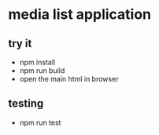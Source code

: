 # media list application

## try it
  - npm install
  - npm run build
  - open the main html in browser

## testing
  - npm run test
